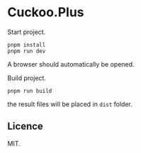 # Cuckoo.Plus

Start project.

```
pnpm install
pnpm run dev
```

A browser should automatically be opened.

Build project.

```
pnpm run build
```

the result files will be placed in `dist` folder.

## Licence
MIT.
